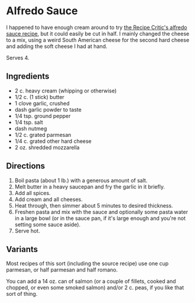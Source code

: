 # Alfredo Sauce

I happened to have enough cream around to try [the Recipe Critic's alfredo sauce recipe](https://therecipecritic.com/the-best-homemade-alfredo-sauce-ever/), but it could easily be cut in half.  I mainly changed the cheese to a mix, using a weird South American cheese for the second hard cheese and adding the soft cheese I had at hand.

Serves 4.

## Ingredients

* 2 c. heavy cream (whipping or otherwise)
* 1/2 c. (1 stick) butter
* 1 clove garlic, crushed
* dash garlic powder to taste
* 1/4 tsp. ground pepper
* 1/4 tsp. salt
* dash nutmeg
* 1/2 c. grated parmesan
* 1/4 c. grated other hard cheese
* 2 oz. shredded mozzarella

## Directions

1. Boil pasta (about 1 lb.) with a generous amount of salt.
2. Melt butter in a heavy saucepan and fry the garlic in it briefly.
3. Add all spices.
4. Add cream and all cheeses.
5. Heat through, then simmer about 5 minutes to desired thickness.
6. Freshen pasta and mix with the sauce and optionally some pasta water in a large bowl (or in the sauce pan, if it's large enough and you're not setting some sauce aside).
7. Serve hot.

## Variants

Most recipes of this sort (including the source recipe) use one cup parmesan, or half parmesan and half romano.

You can add a 14 oz. can of salmon (or a couple of fillets, cooked and chopped, or even some smoked salmon) and/or 2 c. peas, if you like that sort of thing.
